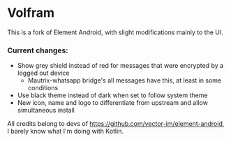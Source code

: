 # Volfram

This is a fork of Element Android, with slight modifications mainly to the UI.

### Current changes:
- Show grey shield instead of red for messages that were encrypted by a logged out device
  - Mautrix-whatsapp bridge's all messages have this, at least in some conditions
- Use black theme instead of dark when set to follow system theme
- New icon, name and logo to differentiate from upstream and allow simultaneous install

All credits belong to devs of https://github.com/vector-im/element-android, I barely know what I'm doing with Kotlin.
